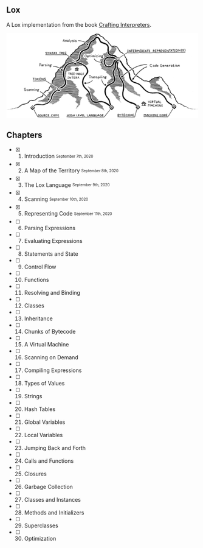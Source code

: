 ## Lox
A Lox implementation from the book [Crafting Interpreters](https://craftinginterpreters.com).

<img src=".github/mountain.png">

## Chapters
- [x] 1. Introduction <sub><sup>September 7th, 2020</sup></sub>
- [x] 2. A Map of the Territory <sub><sup>September 8th, 2020</sup></sub>
- [x] 3. The Lox Language <sub><sup>September 9th, 2020</sup></sub>
- [x] 4. Scanning <sub><sup>September 10th, 2020</sup></sub>
- [x] 5. Representing Code <sub><sup>September 11th, 2020</sup></sub>
- [ ] 6. Parsing Expressions
- [ ] 7. Evaluating Expressions
- [ ] 8. Statements and State
- [ ] 9. Control Flow
- [ ] 10. Functions
- [ ] 11. Resolving and Binding
- [ ] 12. Classes
- [ ] 13. Inheritance
- [ ] 14. Chunks of Bytecode
- [ ] 15. A Virtual Machine
- [ ] 16. Scanning on Demand
- [ ] 17. Compiling Expressions
- [ ] 18. Types of Values
- [ ] 19. Strings
- [ ] 20. Hash Tables
- [ ] 21. Global Variables
- [ ] 22. Local Variables
- [ ] 23. Jumping Back and Forth
- [ ] 24. Calls and Functions
- [ ] 25. Closures
- [ ] 26. Garbage Collection
- [ ] 27. Classes and Instances
- [ ] 28. Methods and Initializers
- [ ] 29. Superclasses
- [ ] 30. Optimization
